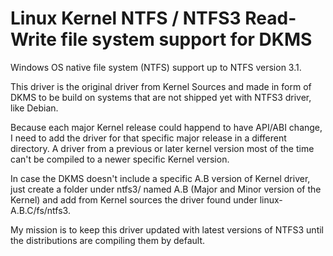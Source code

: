 # Linux Kernel NTFS / NTFS3 Read-Write file system support for DKMS
Windows OS native file system (NTFS) support up to NTFS version 3.1.

This driver is the original driver from Kernel Sources and made in form of DKMS to be build on systems that are not shipped yet with NTFS3 driver, like Debian.

Because each major Kernel release could happend to have API/ABI change, I need to add the driver for that specific major release in a different directory.
A driver from a previous or later kernel version most of the time can't be compiled to a newer specific Kernel version.

In case the DKMS doesn't include a specific A.B version of Kernel driver, just create a folder under ntfs3/ named A.B (Major and Minor version of the Kernel) and add from Kernel sources
the driver found under linux-A.B.C/fs/ntfs3.

My mission is to keep this driver updated with latest versions of NTFS3 until the distributions are compiling them by default.
